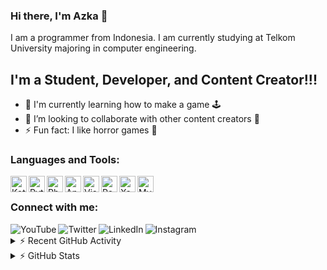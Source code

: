 ### Hi there, I'm Azka 👋

I am a programmer from Indonesia. I am currently studying at Telkom University majoring in computer engineering.

## I'm a Student, Developer, and Content Creator!!!

- 🌱 I'm currently learning how to make a game 🕹
- 👯 I’m looking to collaborate with other content creators 💪
- ⚡ Fun fact: I like horror games 👻

### Languages and Tools:

<img align="left" alt="Kotlin" width="26px" src="https://bit.ly/3AyG130" />
<img align="left" alt="Python" width="26px" src="https://upload.wikimedia.org/wikipedia/commons/c/c3/Python-logo-notext.svg" />
<img align="left" alt="Php" width="26px" src="https://www.influxdata.com/wp-content/uploads/php_logo.png" />
<img align="left" alt="Android Studio" width="26px" src="https://bit.ly/3o9aooq" />
<img align="left" alt="Visual Studio Code" width="26px" src="https://bit.ly/2Jk9wym" />
<img align="left" alt="Postman" width="26px" src="https://bit.ly/3lmQswG" />
<img align="left" alt="Xampp" width="26px" src="https://bit.ly/3q7yUZ4" />
<img align="left" alt="MySQL" width="26px" src="https://bit.ly/2StNVbO" />

<br />

### Connect with me:

[<img align="left" alt="YouTube" src="https://img.shields.io/badge/-Azka%20Yasakha-red?style=flat&logo=youtube&logoColor=white" />][youtube]
[<img align="left" alt="Twitter" src="https://img.shields.io/badge/-azkayasakh-blue?style=flat&logo=twitter&logoColor=white" />][twitter]
[<img align="left" alt="LinkedIn" src="https://img.shields.io/badge/-Azka%20Yasakha-blue?style=flat&logo=linkedin&logoColor=white" />][linkedin]
[<img align="left" alt="Instagram" src="https://img.shields.io/badge/-azkayasakha-red?style=flat&logo=Instagram&logoColor=white" />][instagram]

<br />

<details>
  <summary>⚡ Recent GitHub Activity</summary>
  
<!--START_SECTION:activity-->

1. 💪 Create a second [github](https://github.com/mobiledevidn) account for learning.
<!--END_SECTION:activity-->

</details>

<details>
  <summary>⚡ GitHub Stats</summary>
  
[![Azka's github stats](https://github-readme-stats.vercel.app/api?username=azkayasakha&show_icons=true&hide_border=true")](https://github.com/anuraghazra/github-readme-stats)

[![Top Langs](https://github-readme-stats.vercel.app/api/top-langs/?username=azkayasakha&layout=compact)](https://github.com/anuraghazra/github-readme-stats)

[![willianrod's wakatime stats](https://github-readme-stats.vercel.app/api/wakatime?username=azkayasakha)](https://github.com/anuraghazra/github-readme-stats)

</details>

[twitter]: https://twitter.com/azkayasakha
[youtube]: https://youtube.com/azkayasakha
[instagram]: https://instagram.com/azkayasakha
[linkedin]: https://linkedin.com/in/azkayasakha
